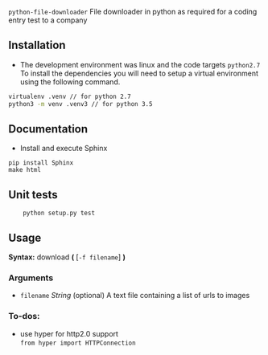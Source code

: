 
`python-file-downloader` File downloader in python as required for a coding entry test to a company

## Installation

- The development environment was linux and the code targets `python2.7`
To install the dependencies you will need to setup a virtual environment using the following command.

``` sh
virtualenv .venv // for python 2.7
python3 -m venv .venv3 // for python 3.5
```
## Documentation
- Install and execute Sphinx

```
pip install Sphinx
make html
```
## Unit tests
```
    python setup.py test
```
## Usage

**Syntax:** download **(** [`-f filename`] **)**

### Arguments

* `filename` *String* (optional)
A text file containing a list of urls to images

### To-dos:
- use hyper for http2.0 support  
` from hyper import HTTPConnection `